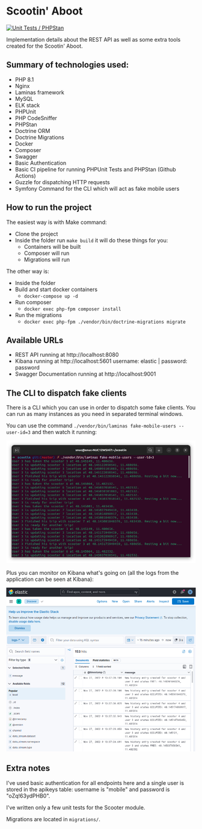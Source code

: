 # Scootin' Aboot

[![Unit Tests / PHPStan](https://github.com/adrianosferreira/scootin/actions/workflows/php.yml/badge.svg)](https://github.com/adrianosferreira/scootin/actions/workflows/php.yml)

Implementation details about the REST API as well as some extra tools created for the Scootin' Aboot.

## Summary of technologies used:

- PHP 8.1
- Nginx
- Laminas framework
- MySQL
- ELK stack
- PHPUnit
- PHP CodeSniffer
- PHPStan
- Doctrine ORM
- Doctrine Migrations
- Docker
- Composer
- Swagger
- Basic Authentication
- Basic CI pipeline for running PHPUnit Tests and PHPStan (Github Actions)
- Guzzle for dispatching HTTP requests
- Symfony Command for the CLI which will act as fake mobile users

## How to run the project

The easiest way is with Make command:

- Clone the project 
- Inside the folder run `make build` it will do these things for you:
  - Containers will be built
  - Composer will run
  - Migrations will run

The other way is:

- Inside the folder
- Build and start docker containers
  - `docker-compose up -d`
- Run composer
  - `docker exec php-fpm composer install`
- Run the migrations
  - `docker exec php-fpm ./vendor/bin/doctrine-migrations migrate`

## Available URLs

- REST API running at http://localhost:8080
- Kibana running at http://localhost:5601 username: elastic | password: password
- Swagger Documentation running at http://localhost:9001

## The CLI to dispatch fake clients

There is a CLI which you can use in order to dispatch some fake clients. You can run as many instances as you need in separated terminal windows.

You can use the command `./vendor/bin/laminas fake-mobile-users --user-id=3` and then watch it running:

![image](documentation/cli.png)

Plus you can monitor on Kibana what's going on (all the logs from the application can be seen at Kibana):

![image](documentation/kibana.png)

## Extra notes

I've used basic authentication for all endpoints here and a single user is stored in the apikeys table: username is "mobile" and password is "oZq!63ydPHB0".

I've written only a few unit tests for the Scooter module.

Migrations are located in `migrations/`.